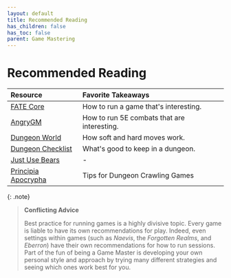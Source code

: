 ```yaml
---
layout: default
title: Recommended Reading
has_children: false
has_toc: false
parent: Game Mastering
---
```


# Recommended Reading

| Resource                                                                                              | Favorite Takeaways                          |
| :---------------------------------------------------------------------------------------------------- | :------------------------------------------ |
| [FATE Core](https://fate-srd.com/fate-core/running-game)                                              | How to run a game that's interesting.       |
| [AngryGM](https://theangrygm.com/the-angry-guide-to-akicking-combats-part-1-picking-your-enemies/)    | How to run 5E combats that are interesting. |
| [Dungeon World](https://www.dungeonworldsrd.com/gamemastering/)                                       | How soft and hard moves work.               |
| [Dungeon Checklist](https://goblinpunch.blogspot.com/2016/01/dungeon-checklist.html?m=1)              | What's good to keep in a dungeon.           |
| [Just Use Bears](https://talesofthegrotesqueanddungeonesque.blogspot.com/2016/08/just-use-bears.html) | -                                           |
| [Principia Apocrypha](https://drive.google.com/file/d/1rN5w4-azTq3Kbn0Yvk9nfqQhwQ1R5by1/view) | Tips for Dungeon Crawling Games |

{: .note}
> **Conflicting Advice**
>
> Best practice for running games is a highly divisive topic. Every game is liable to have its own recommendations for play. Indeed, even settings within games (such as *Naevis*, the _Forgotten Realms_, and _Eberron_) have their own recommendations for how to run sessions. Part of the fun of being a Game Master is developing your own personal style and approach by trying many different strategies and seeing which ones work best for you.
